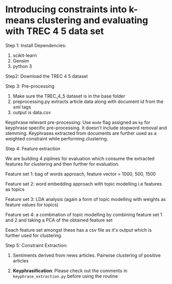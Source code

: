 # Introducing constraints into k-means clustering and evaluating with TREC 4 5 data set

Step 1: Install Dependencies: 

1. scikit-learn
2. Gensim
3. python 3

Step2: Download the TREC 4 5 dataset

Step 3: Pre-processing

1. Make sure the TREC_4_5 dataset is in the base folder
2. preprocessing.py extracts article data along with document id from the xml tags
3. output is data.csv

Keyphrase relevant pre-processing: 
Use `mode` flag assigned as `kp` for keyphrase specific pre-processing. It doesn't include stopword removal and stemming. Keyphrases extracted from documents are further used as a weighted constraint while performing clustering.

Step 4: Feature extraction

We are building 4 piplines for evaluation which consume the extracted features for clustering and then further for evaluation.

Feature set 1: bag of words approach, feature vector = 1000, 500, 1500

Feature set 2: word embedding approach with topic modelling i.e features as topics

Feature set 3: LDA analysis (again a form of topic modelling with weights as feature values for topics)

Feature set 4: a combination of topic modelling by combining feature set 1 and 2 and taking a PCA of the obtained feature set

Eeach feature set amongst these has a csv file as it's output which is further used for clustering.

Step 5: Constraint Extraction:

1. Sentiments derived from news articles. Pairwise clustering of positive articles

2. **Keyphrasification**: Please check out the comments in `keyphrase_extraction.py` before using the routine


